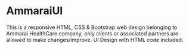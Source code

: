 # AmmaraiUI
This is a responsive HTML, CSS & Bootstrap web design belonging to Ammarai HealthCare company, only clients or associated partners are allowed to make changes/improve.
UI Design with HTML code included.
